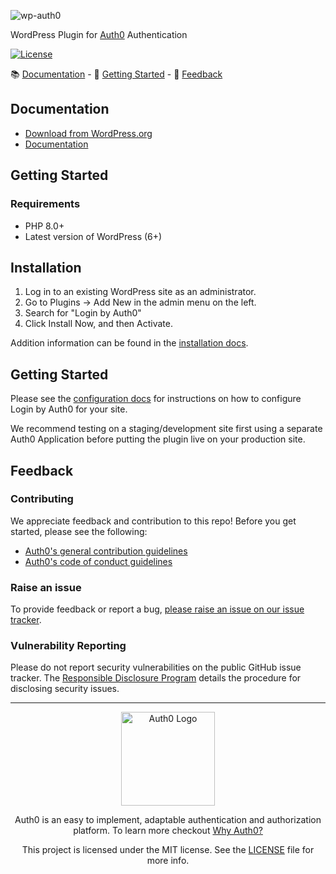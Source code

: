 ![wp-auth0](https://cdn.auth0.com/website/sdks/banners/wp-auth0-banner.png)

WordPress Plugin for [Auth0](https://auth0.com) Authentication

[![License](https://img.shields.io/packagist/l/auth0/auth0-php)](https://doge.mit-license.org/)

:books: [Documentation](#documentation) - :rocket: [Getting Started](#getting-started) - :speech_balloon: [Feedback](#feedback)

## Documentation

- [Download from WordPress.org](https://wordpress.org/plugins/auth0/)
- [Documentation](https://auth0.com/docs/cms/wordpress)

## Getting Started

### Requirements

- PHP 8.0+
- Latest version of WordPress (6+)

## Installation

1. Log in to an existing WordPress site as an administrator.
2. Go to Plugins → Add New in the admin menu on the left.
3. Search for "Login by Auth0"
4. Click Install Now, and then Activate.

Addition information can be found in the [installation docs](https://auth0.com/docs/cms/wordpress/installation).

## Getting Started

Please see the [configuration docs](https://auth0.com/docs/cms/wordpress/configuration) for instructions on how to configure Login by Auth0 for your site.

We recommend testing on a staging/development site first using a separate Auth0 Application before putting the plugin live on your production site.

## Feedback

### Contributing

We appreciate feedback and contribution to this repo! Before you get started, please see the following:

- [Auth0's general contribution guidelines](https://github.com/auth0/open-source-template/blob/master/GENERAL-CONTRIBUTING.md)
- [Auth0's code of conduct guidelines](https://github.com/auth0/open-source-template/blob/master/CODE-OF-CONDUCT.md)

### Raise an issue
To provide feedback or report a bug, [please raise an issue on our issue tracker](https://github.com/auth0/wp-auth0/issues).

### Vulnerability Reporting
Please do not report security vulnerabilities on the public GitHub issue tracker. The [Responsible Disclosure Program](https://auth0.com/whitehat) details the procedure for disclosing security issues.

---

<p align="center">
  <picture>
    <source media="(prefers-color-scheme: light)" srcset="https://cdn.auth0.com/website/sdks/logos/auth0_light_mode.png" width="150">
    <source media="(prefers-color-scheme: dark)" srcset="https://cdn.auth0.com/website/sdks/logos/auth0_dark_mode.png" width="150">
    <img alt="Auth0 Logo" src="https://cdn.auth0.com/website/sdks/logos/auth0_light_mode.png" width="150">
  </picture>
</p>

<p align="center">Auth0 is an easy to implement, adaptable authentication and authorization platform. To learn more checkout <a href="https://auth0.com/why-auth0">Why Auth0?</a></p>

<p align="center">This project is licensed under the MIT license. See the <a href="./LICENSE"> LICENSE</a> file for more info.</p>
